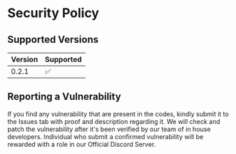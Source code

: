 # Security Policy

## Supported Versions

| Version | Supported          |
| ------- | ------------------ |
| 0.2.1   | :white_check_mark: |


## Reporting a Vulnerability

If you find any vulnerability that are present in the codes, kindly submit it to the Issues tab with proof and description regarding it.
We will check and patch the vulnerability after it's been verified by our team of in house developers.
Individual who submit a confirmed vulnerability will be rewarded with a role in our Official Discord Server.
